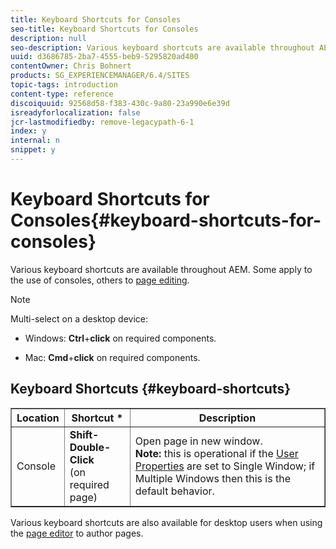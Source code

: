 ```yaml
---
title: Keyboard Shortcuts for Consoles
seo-title: Keyboard Shortcuts for Consoles
description: null
seo-description: Various keyboard shortcuts are available throughout AEM. Some apply to the use of consoles, others to page editing.
uuid: d3686785-2ba7-4555-beb9-5295820ad400
contentOwner: Chris Bohnert
products: SG_EXPERIENCEMANAGER/6.4/SITES
topic-tags: introduction
content-type: reference
discoiquuid: 92568d58-f383-430c-9a80-23a990e6e39d
isreadyforlocalization: false
jcr-lastmodifiedby: remove-legacypath-6-1
index: y
internal: n
snippet: y
---
```


# Keyboard Shortcuts for Consoles{#keyboard-shortcuts-for-consoles}

Various keyboard shortcuts are available throughout AEM. Some apply to the use of consoles, others to [page editing](../../classic-ui-authoring/using/classic-page-author-keyboard-shortcuts.md).

>[!NOTE]
>
>Multi-select on a desktop device:
>
>* Windows: **Ctrl**+**click** on required components.  
>
>* Mac: **Cmd**+**click** on required components.
>

## Keyboard Shortcuts {#keyboard-shortcuts}

<table border="1" cellpadding="1" cellspacing="0" width="100%"> 
 <tbody> 
  <tr> 
   <th>Location</th> 
   <th>Shortcut *</th> 
   <th>Description</th> 
  </tr> 
  <tr> 
   <td>Console</td> 
   <td><strong><span class="code">Shift-Double-Click</span></strong><br /> (on required page)</td> 
   <td>Open page in new window.<br /> <strong>Note:</strong> this is operational if the <a href="../../classic-ui-authoring/using/author-env-user-props.md">User Properties</a> are set to Single Window; if Multiple Windows then this is the default behavior.</td> 
  </tr> 
 </tbody> 
</table>

Various keyboard shortcuts are also available for desktop users when using the [page editor](../../classic-ui-authoring/using/classic-page-author-keyboard-shortcuts.md) to author pages.
